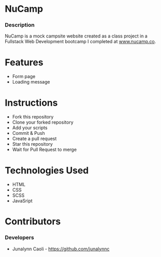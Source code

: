 # NuCamp

### Description

NuCamp is a mock campsite website created as a class project in a Fullstack Web Development bootcamp I completed at www.nucamp.co.


# Features
- Form page
- Loading message

# Instructions
- Fork this repository
- Clone your forked repository
- Add your scripts
- Commit & Push
- Create a pull request
- Star this repository
- Wait for Pull Request to merge

# Technologies Used
- HTML
- CSS
- SCSS
- JavaSript

# Contributors 

### Developers
- Junalynn Caoli - https://github.com/junalynnc
